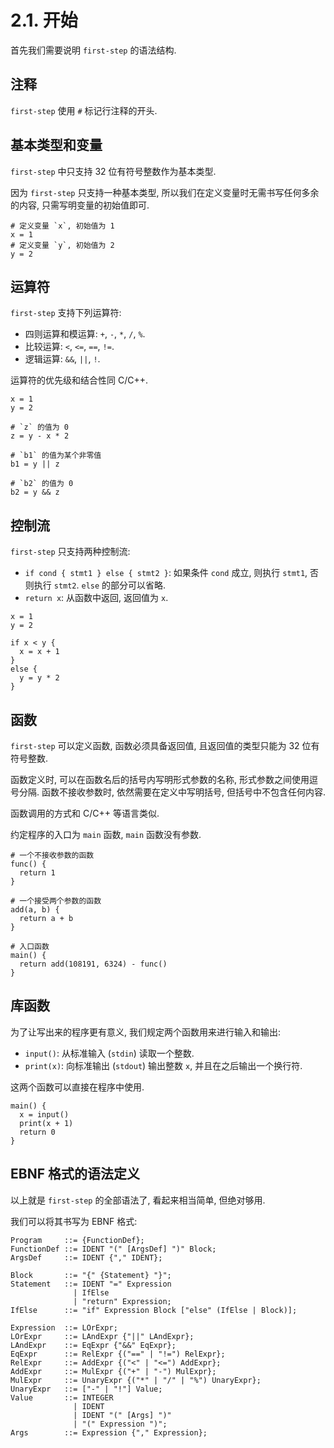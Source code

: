 # 2.1. 开始

首先我们需要说明 `first-step` 的语法结构.

## 注释

`first-step` 使用 `#` 标记行注释的开头.

## 基本类型和变量

`first-step` 中只支持 32 位有符号整数作为基本类型.

因为 `first-step` 只支持一种基本类型, 所以我们在定义变量时无需书写任何多余的内容, 只需写明变量的初始值即可.

```first-step
# 定义变量 `x`, 初始值为 1
x = 1
# 定义变量 `y`, 初始值为 2
y = 2
```

## 运算符

`first-step` 支持下列运算符:

* 四则运算和模运算: `+`, `-`, `*`, `/`, `%`.
* 比较运算: `<`, `<=`, `==`, `!=`.
* 逻辑运算: `&&`, `||`, `!`.

运算符的优先级和结合性同 C/C++.

```first-step
x = 1
y = 2

# `z` 的值为 0
z = y - x * 2

# `b1` 的值为某个非零值
b1 = y || z

# `b2` 的值为 0
b2 = y && z
```

## 控制流

`first-step` 只支持两种控制流:

* `if cond { stmt1 } else { stmt2 }`: 如果条件 `cond` 成立, 则执行 `stmt1`, 否则执行 `stmt2`. `else` 的部分可以省略.
* `return x`: 从函数中返回, 返回值为 `x`.

```first-step
x = 1
y = 2

if x < y {
  x = x + 1
}
else {
  y = y * 2
}
```

## 函数

`first-step` 可以定义函数, 函数必须具备返回值, 且返回值的类型只能为 32 位有符号整数.

函数定义时, 可以在函数名后的括号内写明形式参数的名称, 形式参数之间使用逗号分隔. 函数不接收参数时, 依然需要在定义中写明括号, 但括号中不包含任何内容.

函数调用的方式和 C/C++ 等语言类似.

约定程序的入口为 `main` 函数, `main` 函数没有参数.

```first-step
# 一个不接收参数的函数
func() {
  return 1
}

# 一个接受两个参数的函数
add(a, b) {
  return a + b
}

# 入口函数
main() {
  return add(108191, 6324) - func()
}
```

## 库函数

为了让写出来的程序更有意义, 我们规定两个函数用来进行输入和输出:

* `input()`: 从标准输入 (`stdin`) 读取一个整数.
* `print(x)`: 向标准输出 (`stdout`) 输出整数 `x`, 并且在之后输出一个换行符.

这两个函数可以直接在程序中使用.

```first-step
main() {
  x = input()
  print(x + 1)
  return 0
}
```

## EBNF 格式的语法定义

以上就是 `first-step` 的全部语法了, 看起来相当简单, 但绝对够用.

我们可以将其书写为 EBNF 格式:

```ebnf
Program     ::= {FunctionDef};
FunctionDef ::= IDENT "(" [ArgsDef] ")" Block;
ArgsDef     ::= IDENT {"," IDENT};

Block       ::= "{" {Statement} "}";
Statement   ::= IDENT "=" Expression
              | IfElse
              | "return" Expression;
IfElse      ::= "if" Expression Block ["else" (IfElse | Block)];

Expression  ::= LOrExpr;
LOrExpr     ::= LAndExpr {"||" LAndExpr};
LAndExpr    ::= EqExpr {"&&" EqExpr};
EqExpr      ::= RelExpr {("==" | "!=") RelExpr};
RelExpr     ::= AddExpr {("<" | "<=") AddExpr};
AddExpr     ::= MulExpr {("+" | "-") MulExpr};
MulExpr     ::= UnaryExpr {("*" | "/" | "%") UnaryExpr};
UnaryExpr   ::= ["-" | "!"] Value;
Value       ::= INTEGER
              | IDENT
              | IDENT "(" [Args] ")"
              | "(" Expression ")";
Args        ::= Expression {"," Expression};
```
